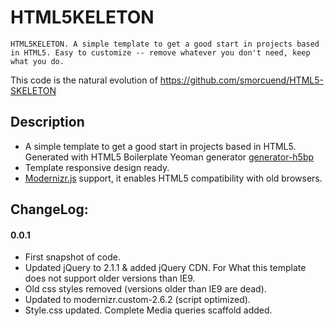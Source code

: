 #  HTML5KELETON

    HTML5KELETON. A simple template to get a good start in projects based in HTML5. Easy to customize -- remove whatever you don't need, keep what you do.

This code is the natural evolution of https://github.com/smorcuend/HTML5-SKELETON

## Description

* A simple template to get a good start in projects based in HTML5. Generated with HTML5 Boilerplate Yeoman generator [generator-h5bp](https://www.npmjs.org/package/generator-h5bp)
* Template responsive design ready.
* [Modernizr.js](http://www.modernizr.com/) support, it enables HTML5 compatibility with old browsers.


## ChangeLog:

#### 0.0.1
* First snapshot of code.
* Updated jQuery to 2.1.1 & added jQuery CDN. For What this template does not support older versions than IE9.
* Old css styles removed (versions older than IE9 are dead).
* Updated to modernizr.custom-2.6.2 (script optimized).
* Style.css updated. Complete Media queries scaffold added.